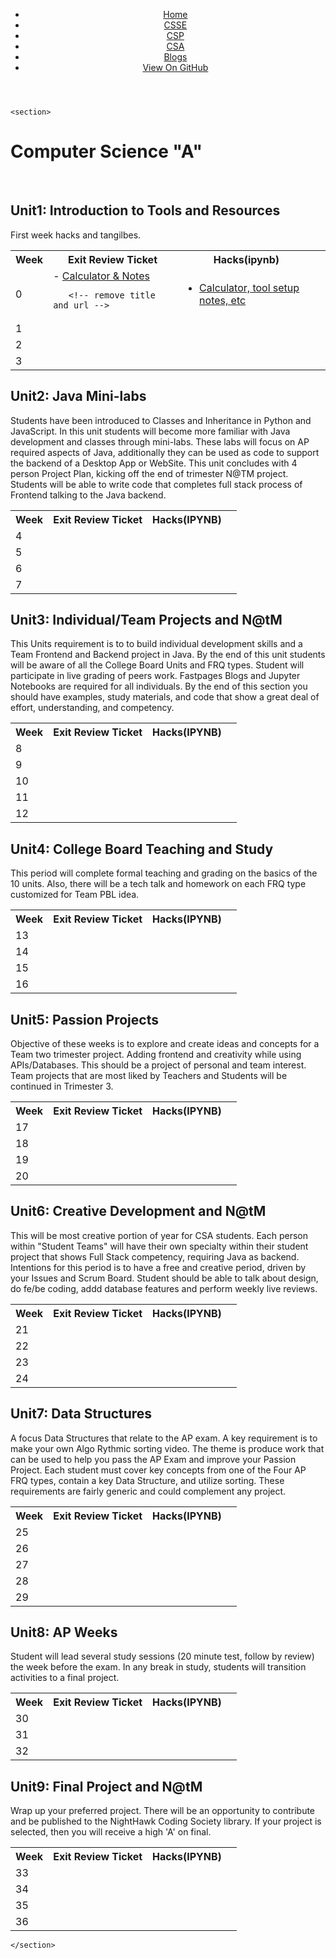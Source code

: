 <!DOCTYPE html>
<html lang="en-US"><head>
  <meta charset="utf-8">
  <meta http-equiv="X-UA-Compatible" content="IE=edge">

<!-- Begin Jekyll SEO tag v2.8.0 -->
<title>Computer Science “A” | CompSci Blogs</title>
<meta name="generator" content="Jekyll v3.9.3" />
<meta property="og:title" content="Computer Science “A”" />
<meta property="og:locale" content="en_US" />
<meta name="description" content="August 2023 to June 2024" />
<meta property="og:description" content="August 2023 to June 2024" />
<link rel="canonical" href="http://localhost:4000/student/csa.html" />
<meta property="og:url" content="http://localhost:4000/student/csa.html" />
<meta property="og:site_name" content="CompSci Blogs" />
<meta property="og:type" content="website" />
<meta name="twitter:card" content="summary" />
<meta property="twitter:title" content="Computer Science “A”" />
<script type="application/ld+json">
{"@context":"https://schema.org","@type":"WebPage","description":"August 2023 to June 2024","headline":"Computer Science “A”","url":"http://localhost:4000/student/csa.html"}</script>
<!-- End Jekyll SEO tag -->

  <link rel="stylesheet" href="/student/assets/css/style.css?v=a02f79121b00c18704fbe2ff63d6af3948f697e3">
  <script src="https://code.jquery.com/jquery-1.12.4.min.js" integrity="sha256-ZosEbRLbNQzLpnKIkEdrPv7lOy9C27hHQ+Xp8a4MxAQ=" crossorigin="anonymous"></script>

  <script src="/student/assets/js/respond.js"></script>

    
  <meta name="viewport" content="width=device-width, initial-scale=1, user-scalable=no">
  <!-- start custom head snippets, customize with your own _includes/head-custom.html file -->

<!-- Setup theme-color -->
<!-- start theme color meta headers -->
<meta name="theme-color" content="#353535">
<meta name="msapplication-navbutton-color" content="#353535">
<meta name="apple-mobile-web-app-status-bar-style" content="black-translucent">
<!-- end theme color meta headers -->


<!-- Setup Google Analytics -->



<!-- You can set your favicon here -->
<!-- link rel="shortcut icon" type="image/x-icon" href="/student/favicon.ico" -->

<!-- end custom head snippets -->

</head><body>

  <div class="wrapper">
    <header><header class="site-header">

  <div id="header">
    <nav>
      <ul>
        <li class="fork"><a href="/student/">Home</a></li>
        <li class="fork"><a href="/student/csse">CSSE</a></li>
        <li class="fork"><a href="/student/csp">CSP</a></li>
        <li class="fork"><a href="/student/csa">CSA</a></li>
        <li class="fork"><a href="/student/blogs">Blogs</a></li>
        <li class="title"><a href="https://github.com/aaron-rub/student#readme">View On GitHub</a></li>
      </ul>
    </nav>
  </div><!-- end header -->
</header></header>


    <section>
      

 <!-- Load YML data -->

<h1>Computer Science "A"</h1>
<br>











<h2>
  Unit1: Introduction to Tools and Resources
</h2>
<p>  First week hacks and tangilbes. </p>






<table>
  <tr>
    <th>Week</th>
    <th>Exit Review Ticket</th>
    <th>Hacks(ipynb)</th>
  </tr>

  

    
   
   

  
    
    


  

    

  
  

  
  <tr>
  <td> 0 </td> 
  <td>
   <!-- make a link in the column -->
      - <a href="/student/student/calc"> Calculator & Notes </a> <br/> 
       <!-- remove title and url -->
    
   <!-- make a link in the column -->
       <!-- remove title and url -->
    
   <!-- make new column -->
  </td>
  <td>
       <!-- remove delimiter -->
    
   <!-- make a link in the column -->
   - <a href="/student/student/calc">Calculator, tool setup notes, etc</a> <br/> 
       <!-- remove title and url -->
    
   <!-- make new column -->
  </td>
  <td>
       <!-- remove delimiter -->
    
  
      
  </td>
  </tr>
  
    
    


  

    

  
  

  
  <tr>
  <td> 1 </td> 
  <td>
   <!-- make new column -->
  </td>
  <td>
       <!-- remove delimiter -->
    
   <!-- make new column -->
  </td>
  <td>
       <!-- remove delimiter -->
    
  
      
  </td>
  </tr>
  
    
    


  

    

  
  

  
  <tr>
  <td> 2 </td> 
  <td>
   <!-- make new column -->
  </td>
  <td>
       <!-- remove delimiter -->
    
   <!-- make new column -->
  </td>
  <td>
       <!-- remove delimiter -->
    
  
      
  </td>
  </tr>
  
    
    


  

    

  
  

  
  <tr>
  <td> 3 </td> 
  <td>
   <!-- make new column -->
  </td>
  <td>
       <!-- remove delimiter -->
    
   <!-- make new column -->
  </td>
  <td>
       <!-- remove delimiter -->
    
  
      
  </td>
  </tr>
  

</table>



<h2>
  Unit2: Java Mini-labs
</h2>
<p>  Students have been introduced to Classes and Inheritance in Python and JavaScript.  In this unit students will become more familiar with Java development and classes through mini-labs.  These labs will focus on AP required aspects of Java, additionally they can be used as code to support the backend of a Desktop App or WebSite. This unit concludes with 4 person Project Plan, kicking off the end of trimester N@TM project.   Students will be able to write code that completes full stack process of Frontend talking to the Java backend. </p>






<table>
  <tr>
    <th>Week</th>
    <th>Exit Review Ticket</th>
    <th>Hacks(IPYNB)</th>
  </tr>

  

    
   
   

  
    
    


  

    

  
  

  
  <tr>
  <td> 4 </td> 
  <td>
   <!-- make new column -->
  </td>
  <td>
       <!-- remove delimiter -->
    
   <!-- make new column -->
  </td>
  <td>
       <!-- remove delimiter -->
    
  
      
  </td>
  </tr>
  
    
    


  

    

  
  

  
  <tr>
  <td> 5 </td> 
  <td>
   <!-- make new column -->
  </td>
  <td>
       <!-- remove delimiter -->
    
   <!-- make new column -->
  </td>
  <td>
       <!-- remove delimiter -->
    
  
      
  </td>
  </tr>
  
    
    


  

    

  
  

  
  <tr>
  <td> 6 </td> 
  <td>
   <!-- make new column -->
  </td>
  <td>
       <!-- remove delimiter -->
    
   <!-- make new column -->
  </td>
  <td>
       <!-- remove delimiter -->
    
  
      
  </td>
  </tr>
  
    
    


  

    

  
  

  
  <tr>
  <td> 7 </td> 
  <td>
   <!-- make new column -->
  </td>
  <td>
       <!-- remove delimiter -->
    
   <!-- make new column -->
  </td>
  <td>
       <!-- remove delimiter -->
    
  
      
  </td>
  </tr>
  

</table>



<h2>
  Unit3: Individual/Team Projects and N@tM
</h2>
<p>  This Units requirement is to to build individual development skills and a Team Frontend and Backend project in Java.  By the end of this unit students will be aware of all the College Board Units and FRQ types.   Student will participate in live grading of peers work.  Fastpages Blogs and Jupyter Notebooks are required for all individuals.   By the end of this section you should have examples, study materials, and code that show a great deal of effort, understanding, and competency. </p>






<table>
  <tr>
    <th>Week</th>
    <th>Exit Review Ticket</th>
    <th>Hacks(IPYNB)</th>
  </tr>

  

    
   
   

  
    
    


  

    

  
  

  
  <tr>
  <td> 8 </td> 
  <td>
   <!-- make new column -->
  </td>
  <td>
       <!-- remove delimiter -->
    
   <!-- make new column -->
  </td>
  <td>
       <!-- remove delimiter -->
    
  
      
  </td>
  </tr>
  
    
    


  

    

  
  

  
  <tr>
  <td> 9 </td> 
  <td>
   <!-- make new column -->
  </td>
  <td>
       <!-- remove delimiter -->
    
   <!-- make new column -->
  </td>
  <td>
       <!-- remove delimiter -->
    
  
      
  </td>
  </tr>
  
    
    


  

    

  
  

  
  <tr>
  <td> 10 </td> 
  <td>
   <!-- make new column -->
  </td>
  <td>
       <!-- remove delimiter -->
    
   <!-- make new column -->
  </td>
  <td>
       <!-- remove delimiter -->
    
  
      
  </td>
  </tr>
  
    
    


  

    

  
  

  
  <tr>
  <td> 11 </td> 
  <td>
   <!-- make new column -->
  </td>
  <td>
       <!-- remove delimiter -->
    
   <!-- make new column -->
  </td>
  <td>
       <!-- remove delimiter -->
    
  
      
  </td>
  </tr>
  
    
    


  

    

  
  

  
  <tr>
  <td> 12 </td> 
  <td>
   <!-- make new column -->
  </td>
  <td>
       <!-- remove delimiter -->
    
   <!-- make new column -->
  </td>
  <td>
       <!-- remove delimiter -->
    
  
      
  </td>
  </tr>
  

</table>



<h2>
  Unit4: College Board Teaching and Study
</h2>
<p>  This period will complete formal teaching and grading on the basics of the 10 units.  Also, there will be a tech talk and homework on each FRQ type customized for Team PBL idea. </p>






<table>
  <tr>
    <th>Week</th>
    <th>Exit Review Ticket</th>
    <th>Hacks(IPYNB)</th>
  </tr>

  

    
   
   

  
    
    


  

    

  
  

  
  <tr>
  <td> 13 </td> 
  <td>
   <!-- make new column -->
  </td>
  <td>
       <!-- remove delimiter -->
    
   <!-- make new column -->
  </td>
  <td>
       <!-- remove delimiter -->
    
  
      
  </td>
  </tr>
  
    
    


  

    

  
  

  
  <tr>
  <td> 14 </td> 
  <td>
   <!-- make new column -->
  </td>
  <td>
       <!-- remove delimiter -->
    
   <!-- make new column -->
  </td>
  <td>
       <!-- remove delimiter -->
    
  
      
  </td>
  </tr>
  
    
    


  

    

  
  

  
  <tr>
  <td> 15 </td> 
  <td>
   <!-- make new column -->
  </td>
  <td>
       <!-- remove delimiter -->
    
   <!-- make new column -->
  </td>
  <td>
       <!-- remove delimiter -->
    
  
      
  </td>
  </tr>
  
    
    


  

    

  
  

  
  <tr>
  <td> 16 </td> 
  <td>
   <!-- make new column -->
  </td>
  <td>
       <!-- remove delimiter -->
    
   <!-- make new column -->
  </td>
  <td>
       <!-- remove delimiter -->
    
  
      
  </td>
  </tr>
  

</table>



<h2>
  Unit5: Passion Projects
</h2>
<p>  Objective of these weeks is to explore and create ideas and concepts for a Team two trimester project.  Adding frontend and creativity while using APIs/Databases.  This should be a project of personal and team interest.  Team projects that are most liked by Teachers and Students will be continued in Trimester 3. </p>






<table>
  <tr>
    <th>Week</th>
    <th>Exit Review Ticket</th>
    <th>Hacks(IPYNB)</th>
  </tr>

  

    
   
   

  
    
    


  

    

  
  

  
  <tr>
  <td> 17 </td> 
  <td>
   <!-- make new column -->
  </td>
  <td>
       <!-- remove delimiter -->
    
   <!-- make new column -->
  </td>
  <td>
       <!-- remove delimiter -->
    
  
      
  </td>
  </tr>
  
    
    


  

    

  
  

  
  <tr>
  <td> 18 </td> 
  <td>
   <!-- make new column -->
  </td>
  <td>
       <!-- remove delimiter -->
    
   <!-- make new column -->
  </td>
  <td>
       <!-- remove delimiter -->
    
  
      
  </td>
  </tr>
  
    
    


  

    

  
  

  
  <tr>
  <td> 19 </td> 
  <td>
   <!-- make new column -->
  </td>
  <td>
       <!-- remove delimiter -->
    
   <!-- make new column -->
  </td>
  <td>
       <!-- remove delimiter -->
    
  
      
  </td>
  </tr>
  
    
    


  

    

  
  

  
  <tr>
  <td> 20 </td> 
  <td>
   <!-- make new column -->
  </td>
  <td>
       <!-- remove delimiter -->
    
   <!-- make new column -->
  </td>
  <td>
       <!-- remove delimiter -->
    
  
      
  </td>
  </tr>
  

</table>



<h2>
  Unit6: Creative Development and N@tM
</h2>
<p>  This will be most creative portion of year for CSA students.  Each person within "Student Teams" will have their own specialty within their student project that shows Full Stack competency, requiring Java as backend.  Intentions for this period is to have a free and creative period, driven by your Issues and Scrum Board.  Student should be able to talk about design, do fe/be coding, addd database features and perform weekly live reviews. </p>






<table>
  <tr>
    <th>Week</th>
    <th>Exit Review Ticket</th>
    <th>Hacks(IPYNB)</th>
  </tr>

  

    
   
   

  
    
    


  

    

  
  

  
  <tr>
  <td> 21 </td> 
  <td>
   <!-- make new column -->
  </td>
  <td>
       <!-- remove delimiter -->
    
   <!-- make new column -->
  </td>
  <td>
       <!-- remove delimiter -->
    
  
      
  </td>
  </tr>
  
    
    


  

    

  
  

  
  <tr>
  <td> 22 </td> 
  <td>
   <!-- make new column -->
  </td>
  <td>
       <!-- remove delimiter -->
    
   <!-- make new column -->
  </td>
  <td>
       <!-- remove delimiter -->
    
  
      
  </td>
  </tr>
  
    
    


  

    

  
  

  
  <tr>
  <td> 23 </td> 
  <td>
   <!-- make new column -->
  </td>
  <td>
       <!-- remove delimiter -->
    
   <!-- make new column -->
  </td>
  <td>
       <!-- remove delimiter -->
    
  
      
  </td>
  </tr>
  
    
    


  

    

  
  

  
  <tr>
  <td> 24 </td> 
  <td>
   <!-- make new column -->
  </td>
  <td>
       <!-- remove delimiter -->
    
   <!-- make new column -->
  </td>
  <td>
       <!-- remove delimiter -->
    
  
      
  </td>
  </tr>
  

</table>



<h2>
  Unit7: Data Structures
</h2>
<p>  A focus Data Structures that relate to the AP exam.  A key requirement is to make your own Algo Rythmic sorting video.   The theme is produce work that can be used to help you pass the AP Exam and improve your Passion Project.  Each student must cover key concepts from one of the Four AP FRQ types, contain a key Data Structure, and utilize sorting. These requirements are fairly generic and could complement any project. </p>






<table>
  <tr>
    <th>Week</th>
    <th>Exit Review Ticket</th>
    <th>Hacks(IPYNB)</th>
  </tr>

  

    
   
   

  
    
    


  

    

  
  

  
  <tr>
  <td> 25 </td> 
  <td>
   <!-- make new column -->
  </td>
  <td>
       <!-- remove delimiter -->
    
   <!-- make new column -->
  </td>
  <td>
       <!-- remove delimiter -->
    
  
      
  </td>
  </tr>
  
    
    


  

    

  
  

  
  <tr>
  <td> 26 </td> 
  <td>
   <!-- make new column -->
  </td>
  <td>
       <!-- remove delimiter -->
    
   <!-- make new column -->
  </td>
  <td>
       <!-- remove delimiter -->
    
  
      
  </td>
  </tr>
  
    
    


  

    

  
  

  
  <tr>
  <td> 27 </td> 
  <td>
   <!-- make new column -->
  </td>
  <td>
       <!-- remove delimiter -->
    
   <!-- make new column -->
  </td>
  <td>
       <!-- remove delimiter -->
    
  
      
  </td>
  </tr>
  
    
    


  

    

  
  

  
  <tr>
  <td> 28 </td> 
  <td>
   <!-- make new column -->
  </td>
  <td>
       <!-- remove delimiter -->
    
   <!-- make new column -->
  </td>
  <td>
       <!-- remove delimiter -->
    
  
      
  </td>
  </tr>
  
    
    


  

    

  
  

  
  <tr>
  <td> 29 </td> 
  <td>
   <!-- make new column -->
  </td>
  <td>
       <!-- remove delimiter -->
    
   <!-- make new column -->
  </td>
  <td>
       <!-- remove delimiter -->
    
  
      
  </td>
  </tr>
  

</table>



<h2>
  Unit8: AP Weeks
</h2>
<p>  Student will lead several study sessions (20 minute test, follow by review) the week before the exam.  In any break in study, students will transition activities to a final project. </p>






<table>
  <tr>
    <th>Week</th>
    <th>Exit Review Ticket</th>
    <th>Hacks(IPYNB)</th>
  </tr>

  

    
   
   

  
    
    


  

    

  
  

  
  <tr>
  <td> 30 </td> 
  <td>
   <!-- make new column -->
  </td>
  <td>
       <!-- remove delimiter -->
    
   <!-- make new column -->
  </td>
  <td>
       <!-- remove delimiter -->
    
  
      
  </td>
  </tr>
  
    
    


  

    

  
  

  
  <tr>
  <td> 31 </td> 
  <td>
   <!-- make new column -->
  </td>
  <td>
       <!-- remove delimiter -->
    
   <!-- make new column -->
  </td>
  <td>
       <!-- remove delimiter -->
    
  
      
  </td>
  </tr>
  
    
    


  

    

  
  

  
  <tr>
  <td> 32 </td> 
  <td>
   <!-- make new column -->
  </td>
  <td>
       <!-- remove delimiter -->
    
   <!-- make new column -->
  </td>
  <td>
       <!-- remove delimiter -->
    
  
      
  </td>
  </tr>
  

</table>



<h2>
  Unit9: Final Project and N@tM
</h2>
<p>  Wrap up your preferred project.  There will be an opportunity to contribute and be published to the NightHawk Coding Society library.  If your project is selected, then you will receive a high 'A' on final. </p>






<table>
  <tr>
    <th>Week</th>
    <th>Exit Review Ticket</th>
    <th>Hacks(IPYNB)</th>
  </tr>

  

    
   
   

  
    
    


  

    

  
  

  
  <tr>
  <td> 33 </td> 
  <td>
   <!-- make new column -->
  </td>
  <td>
       <!-- remove delimiter -->
    
   <!-- make new column -->
  </td>
  <td>
       <!-- remove delimiter -->
    
  
      
  </td>
  </tr>
  
    
    


  

    

  
  

  
  <tr>
  <td> 34 </td> 
  <td>
   <!-- make new column -->
  </td>
  <td>
       <!-- remove delimiter -->
    
   <!-- make new column -->
  </td>
  <td>
       <!-- remove delimiter -->
    
  
      
  </td>
  </tr>
  
    
    


  

    

  
  

  
  <tr>
  <td> 35 </td> 
  <td>
   <!-- make new column -->
  </td>
  <td>
       <!-- remove delimiter -->
    
   <!-- make new column -->
  </td>
  <td>
       <!-- remove delimiter -->
    
  
      
  </td>
  </tr>
  
    
    


  

    

  
  

  
  <tr>
  <td> 36 </td> 
  <td>
   <!-- make new column -->
  </td>
  <td>
       <!-- remove delimiter -->
    
   <!-- make new column -->
  </td>
  <td>
       <!-- remove delimiter -->
    
  
      
  </td>
  </tr>
  

</table>


    </section>

  </div>
</body>


</html>